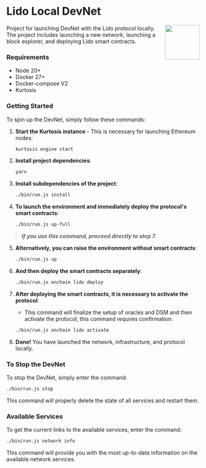 # Lido Local DevNet

<img src="https://docs.lido.fi/img/logo.svg" height="90px" align="right" width="90px">

Project for launching DevNet with the Lido protocol locally. The project includes launching a new network, launching a block explorer, and deploying Lido smart contracts.

### Requirements

- Node 20+
- Docker 27+
- Docker-compose V2
- Kurtosis

### Getting Started

To spin up the DevNet, simply follow these commands:

1. **Start the Kurtosis instance** - This is necessary for launching Ethereum nodes:
   ```sh
   kurtosis engine start
   ```

2. **Install project dependencies**:
   ```sh
   yarn
   ```

3. **Install subdependencies of the project**:
   ```sh
   ./bin/run.js install
   ```

4. **To launch the environment and immediately deploy the protocol's smart contracts**:
   ```sh
   ./bin/run.js up-full
   ```
> ***If you use this command, proceed directly to step 7.***
5. **Alternatively, you can raise the environment without smart contracts**:
   ```sh
   ./bin/run.js up
   ```

6. **And then deploy the smart contracts separately**:
   ```sh
   ./bin/run.js onchain lido deploy
   ```

7. **After deploying the smart contracts, it is necessary to activate the protocol**:
   - This command will finalize the setup of oracles and DSM and then activate the protocol; this command requires confirmation:
   ```sh
   ./bin/run.js onchain lido activate
   ```

8. **Done!** You have launched the network, infrastructure, and protocol locally.

### To Stop the DevNet

To stop the DevNet, simply enter the command:
```sh
./bin/run.js stop
```
This command will properly delete the state of all services and restart them.

### Available Services

To get the current links to the available services, enter the command:
```sh
./bin/run.js network info
```
This command will provide you with the most up-to-date information on the available network services.

